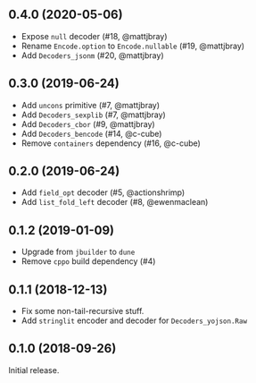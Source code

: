 ## 0.4.0 (2020-05-06)

* Expose `null` decoder (#18, @mattjbray)
* Rename `Encode.option` to `Encode.nullable` (#19, @mattjbray)
* Add `Decoders_jsonm` (#20, @mattjbray)

## 0.3.0 (2019-06-24)

* Add `uncons` primitive (#7, @mattjbray)
* Add `Decoders_sexplib` (#7, @mattjbray)
* Add `Decoders_cbor` (#9, @mattjbray)
* Add `Decoders_bencode` (#14, @c-cube)
* Remove `containers` dependency (#16, @c-cube)

## 0.2.0 (2019-06-24)

* Add `field_opt` decoder (#5, @actionshrimp)
* Add `list_fold_left` decoder (#8, @ewenmaclean)

## 0.1.2 (2019-01-09)

* Upgrade from `jbuilder` to `dune`
* Remove `cppo` build dependency (#4)

## 0.1.1 (2018-12-13)

* Fix some non-tail-recursive stuff.
* Add `stringlit` encoder and decoder for `Decoders_yojson.Raw`

## 0.1.0 (2018-09-26)

Initial release.
